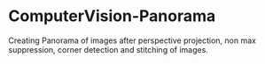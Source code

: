 # ComputerVision-Panorama
Creating Panorama of images after perspective projection, non max suppression, corner detection and stitching of images.
